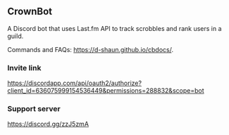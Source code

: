 ## CrownBot

A Discord bot that uses Last.fm API to track scrobbles and rank users in a guild.

Commands and FAQs: <https://d-shaun.github.io/cbdocs/>.
### Invite link

<https://discordapp.com/api/oauth2/authorize?client_id=636075999154536449&permissions=288832&scope=bot>

### Support server

<https://discord.gg/zzJ5zmA>
